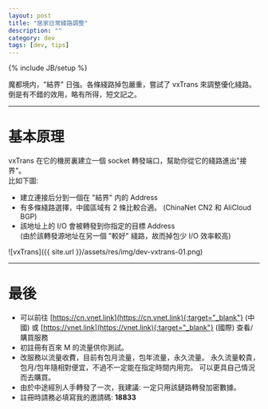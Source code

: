 ```yaml
---
layout: post
title: "居家日常綫路調整"
description: ""
category: dev
tags: [dev, tips]
---
```

{% include JB/setup %}

魔都境内，"結界" 日強。各條綫路掉包嚴重，嘗試了 vxTrans 來調整優化綫路。    
倒是有不錯的效用，略有所得，短文記之。

----

# 基本原理
vxTrans 在它的機房裏建立一個 socket 轉發端口，幫助你從它的綫路進出"接界"。    
比如下圖:

- 建立連接后分到一個在 "結界" 内的 Address 
- 有多條綫路選擇，中國區域有 2 條比較合適。 (ChinaNet CN2 和 AliCloud BGP)
- 該地址上的 I/O 會被轉發到你指定的目標 Address    
  (由於該轉發源地址在另一個 "較好" 綫路，故而掉包少 I/O 效率較高)
 
![vxTrans]({{ site.url }}/assets/res/img/dev-vxtrans-01.png)

----

# 最後

- 可以前往 [https://cn.vnet.link](https://cn.vnet.link){:target="_blank"} (中國) 或 
  [https://vnet.link](https://vnet.link){:target="_blank"} (國際) 查看/購買服務
- 初註冊有百來 M 的流量供你測試。
- 改服務以流量收費，目前有包月流量，包年流量，永久流量。
  永久流量較貴，包月/包年隨相對便宜，不過不一定能在指定時間内用完。
  可以更具自己情況而去購買。
- 由於中途經別人手轉發了一次，我建議: 一定只用該鏈路轉發加密數據。
- 註冊時請務必填寫我的邀請碼: **18833** 
  
